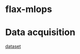 # flax-mlops

# Data acquisition
[dataset](https://www.aicrowd.com/challenges/spotify-million-playlist-dataset-challenge/dataset_files)